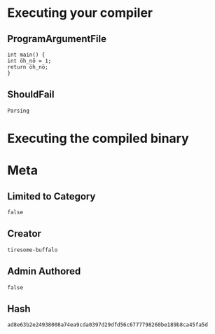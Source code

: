 # Executing your compiler

## ProgramArgumentFile

```
int main() {
int öh_nö = 1;
return öh_nö;
}
```

## ShouldFail

```
Parsing
```

# Executing the compiled binary

# Meta

## Limited to Category

```
false
```

## Creator

```
tiresome-buffalo
```

## Admin Authored

```
false
```

## Hash

```
ad8e63b2e24938008a74ea9cda0397d29dfd56c6777798260be189b8ca45fa5d
```
